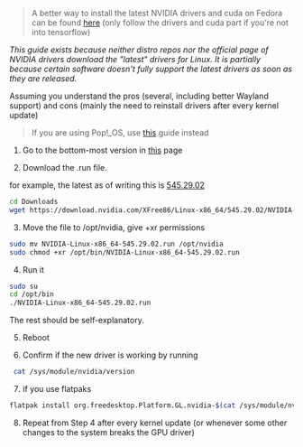 > A better way to install the latest NVIDIA drivers and cuda on Fedora can be found [here](https://github.com/realKarthikNair/16-xf0xxx-linux-troubleshooting/blob/main/fedora39-tensorflow-gpu.md)  (only follow the drivers and cuda part if you're not into tensorflow)

*This guide exists because neither distro repos nor the official page of NVIDIA drivers download the "latest" drivers for Linux.
It is partially because certain software doesn't fully support the latest drivers as soon as they are released.*

Assuming you understand the pros (several, including better Wayland support) and cons (mainly the need to reinstall drivers after every kernel update)

> If you are using Pop!_OS, use [this](https://github.com/realKarthikNair/16-xf0xxx-linux-troubleshooting/blob/main/nvidia-latest-driver-Pop!_OS.md) guide instead

1. Go to the bottom-most version in [this](https://download.nvidia.com/XFree86/Linux-x86_64/) page

2. Download the .run file. 

for example, the latest as of writing this is [545.29.02](https://download.nvidia.com/XFree86/Linux-x86_64/545.29.02/NVIDIA-Linux-x86_64-545.29.02.run)

```bash
cd Downloads
wget https://download.nvidia.com/XFree86/Linux-x86_64/545.29.02/NVIDIA-Linux-x86_64-545.29.02.run
```
3. Move the file to /opt/nvidia, give +xr permissions

```bash
sudo mv NVIDIA-Linux-x86_64-545.29.02.run /opt/nvidia
sudo chmod +xr /opt/bin/NVIDIA-Linux-x86_64-545.29.02.run
```
4. Run it

```bash
sudo su
cd /opt/bin
./NVIDIA-Linux-x86_64-545.29.02.run
```
The rest should be self-explanatory.

5. Reboot

6. Confirm if the new driver is working by running 

```bash
 cat /sys/module/nvidia/version
```

7. if you use flatpaks

```bash
flatpak install org.freedesktop.Platform.GL.nvidia-$(cat /sys/module/nvidia/version | tr '.' '-')
```

8. Repeat from Step 4 after every kernel update (or whenever some other changes to the system breaks the GPU driver)


 
